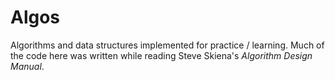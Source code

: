 # Algos
Algorithms and data structures implemented for practice / learning. Much of the code here was written while reading Steve Skiena's _Algorithm Design Manual_.
